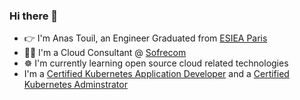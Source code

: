 ### Hi there 👋

- :point_right: I'm Anas Touil, an Engineer Graduated from [ESIEA Paris](https://www.esiea.fr/en/)
- :technologist: I'm a Cloud Consultant @ [Sofrecom](https://www.sofrecom.com/en/english.html)
- ☸ I'm currently learning open source cloud related technologies
- I'm a [Certified Kubernetes Application Developer](https://www.credly.com/badges/e5c19473-1a1f-4fa1-9ecb-dd5b8a479f47) and a [Certified Kubernetes Adminstrator](https://www.credly.com/badges/ad9850f6-b92a-41df-b107-3d6f36856c8c)
<!--
**dewey-typical/dewey-typical** is a ✨ _special_ ✨ repository because its `README.md` (this file) appears on your GitHub profile.

Here are some ideas to get you started:

- 🔭 I’m currently working on ...
- 🌱 I’m currently learning ...
- 👯 I’m looking to collaborate on ...
- 🤔 I’m looking for help with ...
- 💬 Ask me about ...
- 📫 How to reach me: ...
- 😄 Pronouns: ...
- ⚡ Fun fact: ...
-->
